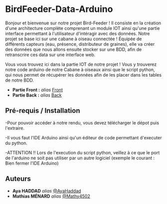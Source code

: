 # BirdFeeder-Data-Arduino

Bonjour et bienvenue sur notre projet Bird-Feeder ! Il consiste en la création d'une architecture complète comprenant un module IOT ainsi qu'une partie interface permettant à l'utilisateur d'intéragir avec des données. Notre projet se base ici sur une cabane à oiseau connectée ! Équipée de différents capteurs (eau, présence, distributeur de graines), elle va créer des données que nous allons ensuite stocker sur une BDD, afin de retranscrire ces data sur une interface web.

Vous vous trouvez ici dans la partie IOT de notre projet ! Vous y trouverez notre code arduino de notre Cabane à oiseaux ainsi que le script python, qui nous permet de récupérer les données afin de les placer dans les tables de notre BDD.

- **Partie Front :** _alias_ [Front](https://github.com/Mathy4502/BirdFeeder-front)
- **Partie Back :** _alias_ [Back](https://github.com/Mathy4502/BirdFeeder-back)

## Pré-requis / Installation

-Pour pouvoir accéder à notre rendu, vous devez télécharger le dépot puis l'extraire.

-Il vous faut l'IDE Arduino ainsi qu'un éditeur de code permettant d'executer du python.

-ATTENTION !! Lors de l'execution du script python, veillez à ce que le port de l'arduino ne soit pas utiliser par un autre logiciel (exemple le courant : Bien fermer l'IDE Arduino)

## Auteurs

- **Aya HADDAD** _alias_ [@AyaHaddad](https://github.com/AyaHaddad)
- **Mathias MÉNARD** _alias_ [@Mathy4502](https://github.com/Mathy4502)
